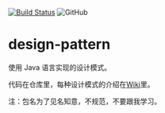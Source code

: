 [![Build Status](https://www.travis-ci.com/wu0916/design-pattern.svg?branch=master)](https://www.travis-ci.com/wu0916/design-pattern)
![GitHub](https://img.shields.io/github/license/wu0916/design-pattern)

# design-pattern

使用 Java 语言实现的设计模式。

代码在仓库里，每种设计模式的介绍在[Wiki](https://github.com/wu0916/design-pattern/wiki)里。

注：包名为了见名知意，不规范，不要跟我学习。
